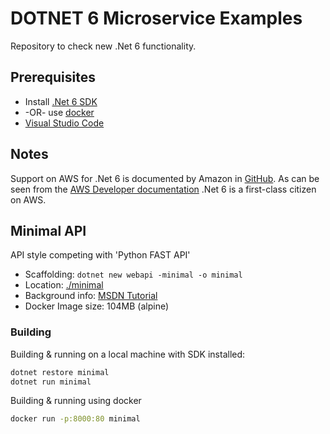 # DOTNET 6 Microservice Examples 

Repository to check new .Net 6 functionality.

## Prerequisites

- Install [.Net 6 SDK](https://dotnet.microsoft.com/en-us/download/dotnet/6.0)
- -OR- use [docker](https://hub.docker.com/_/microsoft-dotnet-aspnet)
- [Visual Studio Code](https://code.visualstudio.com/)

## Notes

Support on AWS for .Net 6 is documented by Amazon in [GitHub](https://github.com/aws-samples/aws-net-guides/tree/master/RuntimeSupport/dotnet6).
As can be seen from the [AWS Developer documentation](https://aws.amazon.com/blogs/developer/net-6-on-aws/) .Net 6 is a first-class citizen on AWS. 

## Minimal API

API style competing with 'Python FAST API'

- Scaffolding: `dotnet new webapi -minimal -o minimal`
- Location: [./minimal](minimal)
- Background info: [MSDN Tutorial](https://docs.microsoft.com/en-us/aspnet/core/tutorials/min-web-api?view=aspnetcore-6.0&tabs=visual-studio)
- Docker Image size: 104MB (alpine)

### Building

Building & running on a local machine with SDK installed:
```BASH
dotnet restore minimal
dotnet run minimal
```

Building & running using docker
```BASH
docker run -p:8000:80 minimal
```
